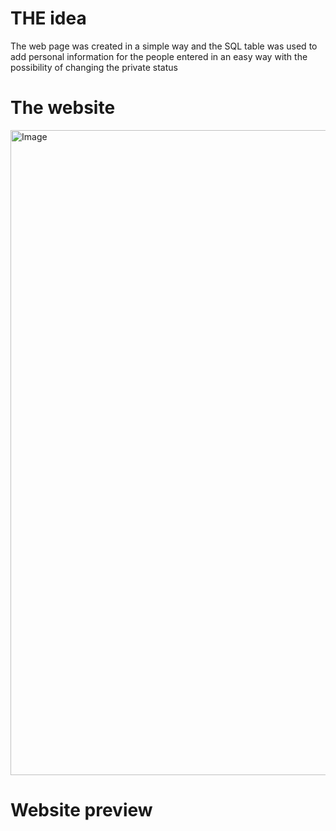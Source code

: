 # THE idea 
The web page was created in a simple way and the SQL table was used to add personal information for the people entered in an easy way with the possibility of changing the private status

# The website 

<img width="2073" height="1032" alt="Image" src="https://github.com/user-attachments/assets/d19a0a5e-1638-4a3c-acee-d56bf09d865b" /> 

# Website preview 





